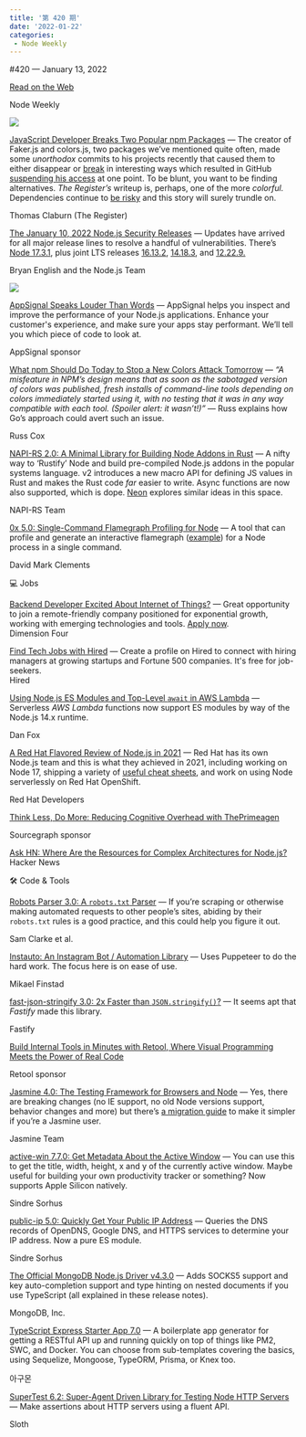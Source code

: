 ```yaml
---
title: '第 420 期'
date: '2022-01-22'
categories:
 - Node Weekly
---
```


#​420 — January 13, 2022

[Read on the Web](https://nodeweekly.com/link/118369/web)

Node Weekly

[![](https://res.cloudinary.com/cpress/image/upload/w_1280,e_sharpen:60/atob1apx6ssqgdj3e7bg.jpg)](https://nodeweekly.com/link/118370/web)

[JavaScript Developer Breaks Two Popular npm Packages](https://nodeweekly.com/link/118370/web "www.theregister.com") — The creator of Faker.js and colors.js, two packages we’ve mentioned quite often, made some _unorthodox_ commits to his projects recently that caused them to either disappear or [break](https://nodeweekly.com/link/118371/web) in interesting ways which resulted in GitHub [suspending his access](https://nodeweekly.com/link/118372/web) at one point. To be blunt, you want to be finding alternatives. _The Register’s_ writeup is, perhaps, one of the more _colorful._ Dependencies continue to [be risky](https://nodeweekly.com/link/118373/web) and this story will surely trundle on.

Thomas Claburn (The Register)

[The January 10, 2022 Node.js Security Releases](https://nodeweekly.com/link/118374/web "nodejs.org") — Updates have arrived for all major release lines to resolve a handful of vulnerabilities. There’s [Node 17.3.1](https://nodeweekly.com/link/118375/web), plus joint LTS releases [16.13.2](https://nodeweekly.com/link/118376/web), [14.18.3](https://nodeweekly.com/link/118377/web), and [12.22.9.](https://nodeweekly.com/link/118378/web)

Bryan English and the Node.js Team

[![](https://copm.s3.amazonaws.com/1eddf7b4.png)](https://nodeweekly.com/link/118379/web)

[AppSignal Speaks Louder Than Words](https://nodeweekly.com/link/118379/web "www.appsignal.com") — AppSignal helps you inspect and improve the performance of your Node.js applications. Enhance your customer's experience, and make sure your apps stay performant. We’ll tell you which piece of code to look at.

AppSignal sponsor

[What npm Should Do Today to Stop a New Colors Attack Tomorrow](https://nodeweekly.com/link/118380/web "research.swtch.com") — _“A misfeature in NPM’s design means that as soon as the sabotaged version of colors was published, fresh installs of command-line tools depending on colors immediately started using it, with no testing that it was in any way compatible with each tool. (Spoiler alert: it wasn’t!)”_ — Russ explains how Go’s approach could avert such an issue.

Russ Cox

[NAPI-RS 2.0: A Minimal Library for Building Node Addons in Rust](https://nodeweekly.com/link/118381/web "napi.rs") — A nifty way to ‘Rustify’ Node and build pre-compiled Node.js addons in the popular systems language. v2 introduces a new macro API for defining JS values in Rust and makes the Rust code _far_ easier to write. Async functions are now also supported, which is dope. [Neon](https://nodeweekly.com/link/118382/web) explores similar ideas in this space.

NAPI-RS Team

[0x 5.0: Single-Command Flamegraph Profiling for Node](https://nodeweekly.com/link/118383/web "github.com") — A tool that can profile and generate an interactive flamegraph ([example](https://nodeweekly.com/link/118384/web)) for a Node process in a single command.

David Mark Clements

💻 Jobs

[Backend Developer Excited About Internet of Things?](https://nodeweekly.com/link/118385/web) — Great opportunity to join a remote-friendly company positioned for exponential growth, working with emerging technologies and tools. [Apply now](https://nodeweekly.com/link/118385/web).  
Dimension Four

[Find Tech Jobs with Hired](https://nodeweekly.com/link/118386/web) — Create a profile on Hired to connect with hiring managers at growing startups and Fortune 500 companies. It's free for job-seekers.  
Hired

[Using Node.js ES Modules and Top-Level `await` in AWS Lambda](https://nodeweekly.com/link/118387/web "aws.amazon.com") — Serverless _AWS Lambda_ functions now support ES modules by way of the Node.js 14.x runtime.

Dan Fox

[A Red Hat Flavored Review of Node.js in 2021](https://nodeweekly.com/link/118388/web "developers.redhat.com") — Red Hat has its own Node.js team and this is what they achieved in 2021, including working on Node 17, shipping a variety of [useful cheat sheets](https://nodeweekly.com/link/118389/web), and work on using Node serverlessly on Red Hat OpenShift.

Red Hat Developers

[Think Less, Do More: Reducing Cognitive Overhead with ThePrimeagen](https://nodeweekly.com/link/118390/web "about.sourcegraph.com")

Sourcegraph sponsor

[Ask HN: Where Are the Resources for Complex Architectures for Node.js?](https://nodeweekly.com/link/118391/web)  
Hacker News

🛠 Code & Tools

[Robots Parser 3.0: A `robots.txt` Parser](https://nodeweekly.com/link/118392/web "github.com") — If you’re scraping or otherwise making automated requests to other people’s sites, abiding by their `robots.txt` rules is a good practice, and this could help you figure it out.

Sam Clarke et al.

[Instauto: An Instagram Bot / Automation Library](https://nodeweekly.com/link/118393/web "github.com") — Uses Puppeteer to do the hard work. The focus here is on ease of use.

Mikael Finstad

[fast-json-stringify 3.0: 2x Faster than `JSON.stringify()`?](https://nodeweekly.com/link/118394/web "github.com") — It seems apt that _Fastify_ made this library.

Fastify

[Build Internal Tools in Minutes with Retool, Where Visual Programming Meets the Power of Real Code](https://nodeweekly.com/link/118395/web "retool.com")

Retool sponsor

[Jasmine 4.0: The Testing Framework for Browsers and Node](https://nodeweekly.com/link/118396/web "github.com") — Yes, there are breaking changes (no IE support, no old Node versions support, behavior changes and more) but there’s [a migration guide](https://nodeweekly.com/link/118397/web) to make it simpler if you’re a Jasmine user.

Jasmine Team

[active-win 7.7.0: Get Metadata About the Active Window](https://nodeweekly.com/link/118398/web "github.com") — You can use this to get the title, width, height, x and y of the currently active window. Maybe useful for building your own productivity tracker or something? Now supports Apple Silicon natively.

Sindre Sorhus

[public-ip 5.0: Quickly Get Your Public IP Address](https://nodeweekly.com/link/118399/web "github.com") — Queries the DNS records of OpenDNS, Google DNS, and HTTPS services to determine your IP address. Now a pure ES module.

Sindre Sorhus

[The Official MongoDB Node.js Driver v4.3.0](https://nodeweekly.com/link/118400/web "github.com") — Adds SOCKS5 support and key auto-completion support and type hinting on nested documents if you use TypeScript (all explained in these release notes).

MongoDB, Inc.

[TypeScript Express Starter App 7.0](https://nodeweekly.com/link/118401/web "github.com") — A boilerplate app generator for getting a RESTful API up and running quickly on top of things like PM2, SWC, and Docker. You can choose from sub-templates covering the basics, using Sequelize, Mongoose, TypeORM, Prisma, or Knex too.

아구몬

[SuperTest 6.2: Super-Agent Driven Library for Testing Node HTTP Servers](https://nodeweekly.com/link/118402/web "github.com") — Make assertions about HTTP servers using a fluent API.

Sloth